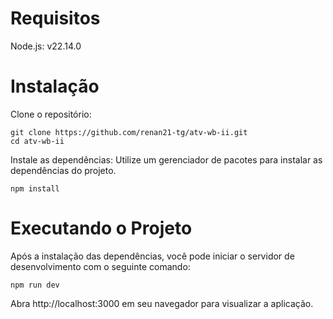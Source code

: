 # Requisitos

Node.js: v22.14.0

# Instalação

Clone o repositório:

    git clone https://github.com/renan21-tg/atv-wb-ii.git
    cd atv-wb-ii

Instale as dependências:
Utilize um gerenciador de pacotes para instalar as dependências do projeto.

    npm install

# Executando o Projeto

Após a instalação das dependências, você pode iniciar o servidor de desenvolvimento com o seguinte comando:

    npm run dev

Abra http://localhost:3000 em seu navegador para visualizar a aplicação.
